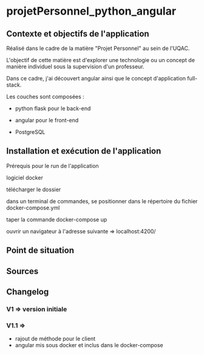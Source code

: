 # projetPersonnel_python_angular

## Contexte et objectifs de l'application 
Réalisé dans le cadre de la matière "Projet Personnel" au sein de l'UQAC. 

L'objectif de cette matière est d'explorer une technologie ou un concept de manière individuel sous la supervision d'un professeur. 

Dans ce cadre, j'ai découvert angular ainsi que le concept d'application full-stack. 


Les couches sont composées : 

- python flask pour le back-end 

- angular pour le front-end 

- PostgreSQL

## Installation et exécution de l'application

Prérequis pour le run de l'application 

logiciel docker

télécharger le dossier

dans un terminal de commandes, se positionner dans le répertoire du fichier docker-compose.yml 

taper la commande docker-compose up 

ouvrir un navigateur à l'adresse suivante => localhost:4200/


## Point de situation
## Sources
## Changelog
### V1 => version initiale 
### V1.1 => 
- rajout de méthode pour le client 
- angular mis sous docker et inclus dans le docker-compose 



